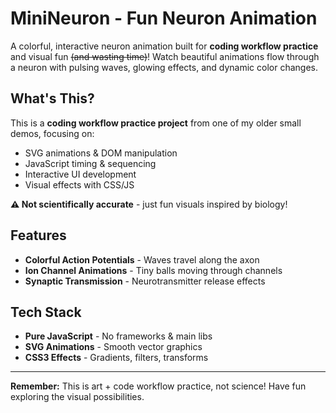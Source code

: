 # MiniNeuron - Fun Neuron Animation

A colorful, interactive neuron animation built for **coding workflow practice** and visual fun ~~(and wasting time)~~! Watch beautiful animations flow through a neuron with pulsing waves, glowing effects, and dynamic color changes.

## What's This?

This is a **coding workflow practice project** from one of my older small demos, focusing on:

- SVG animations & DOM manipulation
- JavaScript timing & sequencing
- Interactive UI development
- Visual effects with CSS/JS

**⚠️ Not scientifically accurate** - just fun visuals inspired by biology!

## Features

- **Colorful Action Potentials** - Waves travel along the axon
- **Ion Channel Animations** - Tiny balls moving through channels
- **Synaptic Transmission** - Neurotransmitter release effects

## Tech Stack

- **Pure JavaScript** - No frameworks & main libs
- **SVG Animations** - Smooth vector graphics
- **CSS3 Effects** - Gradients, filters, transforms

---

**Remember:** This is art + code workflow practice, not science! Have fun exploring the visual possibilities.
